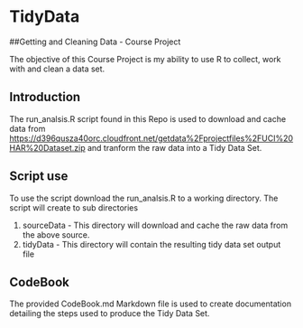 TidyData
========

##Getting and Cleaning Data - Course Project

The objective of this Course Project is my ability to use R to collect, work with and clean a data set.

## Introduction

The run_analsis.R script found in this Repo is used to download and cache data from <https://d396qusza40orc.cloudfront.net/getdata%2Fprojectfiles%2FUCI%20HAR%20Dataset.zip> and tranform the raw data into a Tidy Data Set.

## Script use

To use the script download the run_analsis.R to a working directory. The script will create to sub directories
1. sourceData - This directory will download and cache the raw data from the above source.
2. tidyData - This directory will contain the resulting tidy data set output file

## CodeBook

The provided CodeBook.md Markdown file is used to create documentation detailing the steps used to produce the Tidy Data Set.

